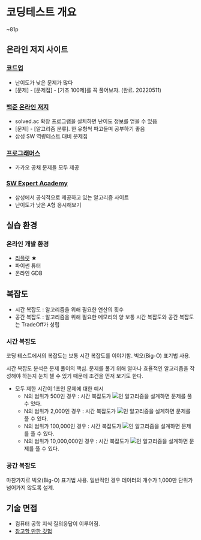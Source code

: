 # 코딩테스트 개요
~81p
## 온라인 저지 사이트
### [코드업](https://codeup.kr/index.php)
- 난이도가 낮은 문제가 많다
- [문제] - [문제집] - [기초 100제]를 꼭 풀어보자. (완료. 20220511)
### [백준 온라인 저지](https://www.acmicpc.net/)
- solved.ac 확장 프로그램을 설치하면 난이도 정보를 얻을 수 있음
- [문제] - [알고리즘 분류]. 한 유형씩 파고들며 공부하기 좋음
- 삼성 SW 역량테스트 대비 문제집
### [프로그래머스](https://programmers.co.kr/)
- 카카오 공채 문제들 모두 제공
### [SW Expert Academy](https://swexpertacademy.com/main/main.do)
- 삼성에서 공식적으로 제공하고 있는 알고리즘 사이트
- 난이도가 낮은 A형 응시해보기

## 실습 환경
### 온라인 개발 환경
- [리플릿](https://replit.com/) ★
- 파이썬 튜터
- 온라인 GDB

## 복잡도
- 시간 복잡도 : 알고리즘을 위해 필요한 연산의 횟수
- 공간 복잡도 : 알고리즘을 위해 필요한 메모리의 양
보통 시간 복잡도와 공간 복잡도는 TradeOff가 성립

### 시간 복잡도
코딩 테스트에서의 복잡도는 보통 시간 복잡도를 이야기함.
빅오(Big-O) 표기법 사용.

시간 복잡도 분석은 문제 풀이의 핵심.
문제를 풀기 위해 얼마나 효율적인 알고리즘을 작성해야 하는지 눈치 챌 수 있기 때문에 조건을 먼저 보기도 한다.
- 모두 제한 시간이 1초인 문제에 대한 예시
  + N의 범위가 500인 경우 : 시간 복잡도가 <img src="https://render.githubusercontent.com/render/math?math={\color{white}O(N^3)}">인 알고리즘을 설계하면 문제를 풀 수 있다.
  + N의 범위가 2,000인 경우 : 시간 복잡도가 <img src="https://render.githubusercontent.com/render/math?math={\color{white}O(N^2)}">인 알고리즘을 설계하면 문제를 풀 수 있다.
  + N의 범위가 100,000인 경우 : 시간 복잡도가 <img src="https://render.githubusercontent.com/render/math?math={\color{white}O(NlogN)}">인 알고리즘을 설계하면 문제를 풀 수 있다.
  + N의 범위가 10,000,000인 경우 : 시간 복잡도가 <img src="https://render.githubusercontent.com/render/math?math={\color{white}O(N)}">인 알고리즘을 설계하면 문제를 풀 수 있다.

### 공간 복잡도
마찬가지로 빅오(Big-O) 표기법 사용.
일반적인 경우 데이터의 개수가 1,000만 단위가 넘어가지 않도록 설계.

## 기술 면접
- 컴퓨터 공학 지식 질의응답이 이루어짐.
- [참고할 만한 깃헙](https://github.com/JaeYeopHan/Interview_Question_for_Beginner)
